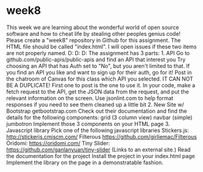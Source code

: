 # week8
This week we are learning about the wonderful world of open source software and how to cheat life by stealing other peoples genius code!  Please create a "week8" repository in Github for this assignment. The HTML file should be called "index.html". I will open issues if these two items are not properly named. D: D: D:  The assignment has 3 parts:  1. API  Go to github.com/public-apis/public-apis and find an API that interest you Try choosing an API that has Auth set to "No", but you aren't limited to that. If you find an API you like and want to sign up for their auth, go for it! Post in the chatroom of Canvas for this class which API you selected. IT CAN NOT BE A DUPLICATE! First one to post is the one to use it. In your code, make a fetch request to the API, get the JSON data from the request, and put the relevant information on the screen. Use jsonlint.com to help format responses if you need to see them cleaned up a little bit    2. New Site w/ Bootstrap  getbootstrap.com Check out their documentation and find the details for the following components: grid (3 column view) navbar (simple) jumbotron Implement those 3 components on your HTML page    3. Javascript library  Pick one of the following javascript libraries Stickers.js: http://stickerjs.cmiscm.com/ Filterous https://github.com/girliemac/Filterous Oridomi: https://oridomi.com/ Tiny Slider: https://github.com/ganlanyuan/tiny-slider (Links to an external site.) Read the documentation for the project Install the project in your index.html page Implement the library on the page in a demonstratable fashion. 
